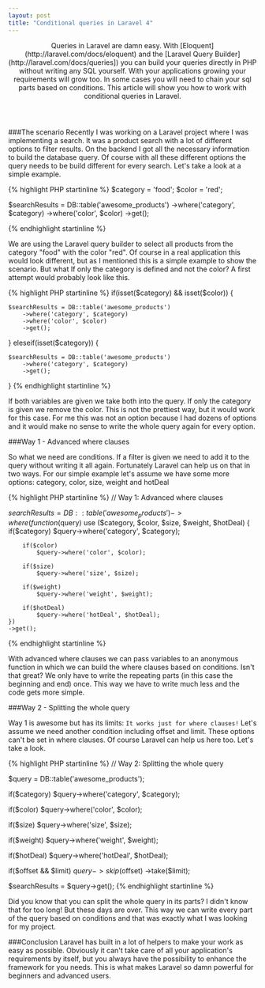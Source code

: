 ```yaml
---
layout: post
title: "Conditional queries in Laravel 4"
---
```


<header>Queries in Laravel are damn easy. With [Eloquent](http://laravel.com/docs/eloquent) and the [Laravel Query Builder](http://laravel.com/docs/queries]) you can build your queries directly in PHP without writing any SQL yourself. With your applications growing your requirements will grow too. In some cases you will need to chain your sql parts based on conditions. This article will show you how to work with conditional queries in Laravel.</header>

###The scenario
Recently I was working on a Laravel project where I was implementing a search. It was a product search with a lot of different options to filter results. On the backend I got all the necessary information to build the database query. Of course with all these different options the query needs to be build different for every search. Let's take a look at a simple example.

{% highlight PHP startinline %}
$category = 'food';
$color = 'red';

$searchResults = DB::table('awesome_products')
	->where('category', $category)
	->where('color', $color)
	->get();

{% endhighlight startinline %}

We are using the Laravel query builder to select all products from the category "food" with the color "red". Of course in a real application this would look different, but as I mentioned this is a simple example to show the scenario. But what If only the category is defined and not the color? A first attempt would probably look like this.

{% highlight PHP startinline %}
if(isset($category) && isset($color)) {

	$searchResults = DB::table('awesome_products')
		->where('category', $category)
		->where('color', $color)
		->get();

} eleseif(isset($category)) {

	$searchResults = DB::table('awesome_products')
		->where('category', $category)
		->get();

}
{% endhighlight startinline %}

If both variables are given we take both into the query. If only the category is given we remove the color. This is not the prettiest way, but it would work for this case. For me this was not an option because I had dozens of options and it would make no sense to write the whole query again for every option.

###Way 1 - Advanced where clauses

So what we need are conditions. If a filter is given we need to add it to the query without writing it all again. Fortunately Laravel can help us on that in two ways. For our simple example let's assume we have some more options: category, color, size, weight and hotDeal

{% highlight PHP startinline %}
// Way 1: Advanced where clauses

$searchResults = DB::table('awesome_products')
	->where(function($query) use ($category, $color, $size, $weight, $hotDeal) {
		if($category)
			$query->where('category', $category);

		if($color)
			$query->where('color', $color);

		if($size)
			$query->where('size', $size);

		if($weight)
			$query->where('weight', $weight);

		if($hotDeal)
			$query->where('hotDeal', $hotDeal);
	})
	->get();
{% endhighlight startinline %}

With advanced where clauses we can pass variables to an anonymous function in which we can build the where clauses based on conditions. Isn't that great? We only have to write the repeating parts (in this case the beginning and end) once. This way we have to write much less and the code gets more simple.

###Way 2 - Splitting the whole query

Way 1 is awesome but has its limits: `It works just for where clauses!`
Let's assume we need another condition including offset and limit. These options can't be set in where clauses. Of course Laravel can help us here too. Let's take a look.

{% highlight PHP startinline %}
// Way 2: Splitting the whole query

$query = DB::table('awesome_products');

if($category)
	$query->where('category', $category);

if($color)
	$query->where('color', $color);

if($size)
	$query->where('size', $size);

if($weight)
	$query->where('weight', $weight);

if($hotDeal)
	$query->where('hotDeal', $hotDeal);

if($offset && $limit)
	$query->skip($offset)
		->take($limit);

$searchResults = $query->get();
{% endhighlight startinline %}

Did you know that you can split the whole query in its parts? I didn't know that for too long! But these days are over. This way we can write every part of the query based on conditions and that was exactly what I was looking for my project.

###Conclusion
Laravel has built in a lot of helpers to make your work as easy as possible. Obviously it can't take care of all your application's  requirements by itself, but you always have the possibility to enhance the framework for you needs. This is what makes Laravel so damn powerful for beginners and advanced users.
